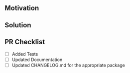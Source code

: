 <!--
Thank you for your Pull Request. Please provide a description above and review
the requirements below. Bug fixes and new features should include tests.

The contributors guide includes instructions for running rustfmt and building
the documentation.
-->

## Motivation

<!--
Explain the context and why you're making that change. What is the problem
you're trying to solve? In some cases there is not a problem and this can be
thought of as being the motivation for your change.
-->

## Solution

<!--
Summarize the solution and provide any necessary context needed to understand
the code change.
-->

## PR Checklist

- [ ] Added Tests
- [ ] Updated Documentation
- [ ] Updated CHANGELOG.md for the appropriate package
